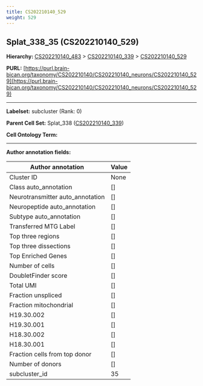 ```yaml
---
title: CS202210140_529
weight: 529
---
```

## Splat_338_35 (CS202210140_529)
<b>Hierarchy: </b>
[CS202210140_483](../CS202210140_483) >
[CS202210140_339](../CS202210140_339) >
[CS202210140_529](../CS202210140_529)

**PURL:** [https://purl.brain-bican.org/taxonomy/CS202210140/CS202210140_neurons/CS202210140_529](https://purl.brain-bican.org/taxonomy/CS202210140/CS202210140_neurons/CS202210140_529)

---


**Labelset:** subcluster (Rank: 0)

**Parent Cell Set:** Splat_338 ([CS202210140_339](../CS202210140_339))



**Cell Ontology Term:** 

[MARKER GENES.]: #


---

[TRANSFERRED ANNOTATIONS.]: #


[AUTHOR ANNOTATION FIELDS.]: #


**Author annotation fields:**

| Author annotation | Value |
|-------------------|-------|
|Cluster ID|None|
|Class auto_annotation|[]|
|Neurotransmitter auto_annotation|[]|
|Neuropeptide auto_annotation|[]|
|Subtype auto_annotation|[]|
|Transferred MTG Label|[]|
|Top three regions|[]|
|Top three dissections|[]|
|Top Enriched Genes|[]|
|Number of cells|[]|
|DoubletFinder score|[]|
|Total UMI|[]|
|Fraction unspliced|[]|
|Fraction mitochondrial|[]|
|H19.30.002|[]|
|H19.30.001|[]|
|H18.30.002|[]|
|H18.30.001|[]|
|Fraction cells from top donor|[]|
|Number of donors|[]|
|subcluster_id|35|
